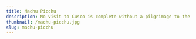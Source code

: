 ```yaml
---
title: Machu Picchu
description: No visit to Cusco is complete without a pilgrimage to the iconic Machu Picchu. Trek through lush cloud forests, traverse ancient Inca trails, and behold the awe-inspiring beauty of this UNESCO World Heritage Site. Let the magic of Machu Picchu transport you to a bygone era of Inca civilization.
thumbnail: /machu-picchu.jpg
slug: machu-picchu
---
```



